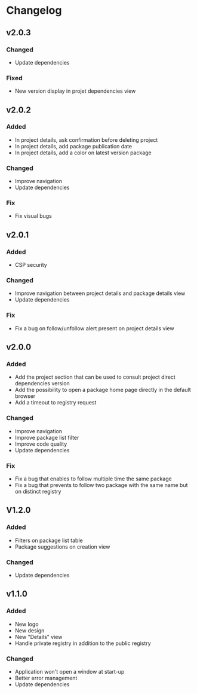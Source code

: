 # Changelog

## v2.0.3

### Changed

- Update dependencies

### Fixed

- New version display in projet dependencies view

## v2.0.2

### Added 

- In project details, ask confirmation before deleting project
- In project details, add package publication date
- In project details, add a color on latest version package

### Changed

- Improve navigation
- Update dependencies

### Fix
- Fix visual bugs

## v2.0.1

### Added
- CSP security

### Changed
- Improve navigation between project details and package details view
- Update dependencies

### Fix
- Fix a bug on follow/unfollow alert present on project details view

## v2.0.0

### Added
- Add the project section that can be used to consult project direct dependencies version
- Add the possibility to open a package home page directly in the default browser
- Add a timeout to registry request

### Changed
- Improve navigation
- Improve package list filter
- Improve code quality
- Update dependencies

### Fix
- Fix a bug that enables to follow multiple time the same package
- Fix a bug that prevents to follow two package with the same name but on distinct registry

## V1.2.0

### Added
- Filters on package list table
- Package suggestions on creation view

 ### Changed
 - Update dependencies

## v1.1.0

### Added
- New logo
- New design
- New "Details" view
- Handle private registry in addition to the public registry

### Changed
- Application won't open a window at start-up
- Better error management
- Update dependencies